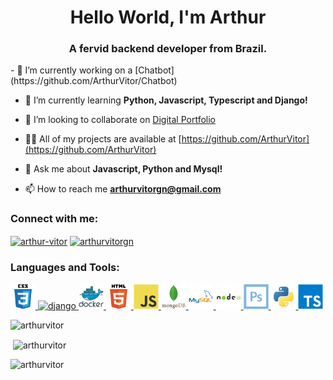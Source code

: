 <h1 align="center">Hello World, I'm Arthur</h1>
<h3 align="center">A fervid backend developer from Brazil.</h3>
<p align="left"></p>
- 🔭 I’m currently working on a [Chatbot] (https://github.com/ArthurVitor/Chatbot)

- 🌱 I’m currently learning **Python, Javascript, Typescript and Django!**

- 👯 I’m looking to collaborate on [Digital Portfolio](https://github.com/ArthurVitor/Portfolio)

- 👨‍💻 All of my projects are available at [https://github.com/ArthurVitor](https://github.com/ArthurVitor)

- 💬 Ask me about **Javascript, Python and Mysql!**

- 📫 How to reach me **arthurvitorgn@gmail.com**

<h3 align="left">Connect with me:</h3>
<p align="left">
<a href="https://linkedin.com/in/arthur-vitor" target="blank"><img align="center" src="https://raw.githubusercontent.com/rahuldkjain/github-profile-readme-generator/master/src/images/icons/Social/linked-in-alt.svg" alt="arthur-vitor" height="30" width="40" /></a>
<a href="https://www.hackerrank.com/arthurvitorgn" target="blank"><img align="center" src="https://raw.githubusercontent.com/rahuldkjain/github-profile-readme-generator/master/src/images/icons/Social/hackerrank.svg" alt="arthurvitorgn" height="30" width="40" /></a>
</p>

<h3 align="left">Languages and Tools:</h3>
<p align="left"> <a href="https://www.w3schools.com/css/" target="_blank" rel="noreferrer"> <img src="https://raw.githubusercontent.com/devicons/devicon/master/icons/css3/css3-original-wordmark.svg" alt="css3" width="40" height="40"/> </a> <a href="https://www.djangoproject.com/" target="_blank" rel="noreferrer"> <img src="https://cdn.worldvectorlogo.com/logos/django.svg" alt="django" width="40" height="40"/> </a> <a href="https://www.docker.com/" target="_blank" rel="noreferrer"> <img src="https://raw.githubusercontent.com/devicons/devicon/master/icons/docker/docker-original-wordmark.svg" alt="docker" width="40" height="40"/> </a> <a href="https://www.w3.org/html/" target="_blank" rel="noreferrer"> <img src="https://raw.githubusercontent.com/devicons/devicon/master/icons/html5/html5-original-wordmark.svg" alt="html5" width="40" height="40"/> </a> <a href="https://developer.mozilla.org/en-US/docs/Web/JavaScript" target="_blank" rel="noreferrer"> <img src="https://raw.githubusercontent.com/devicons/devicon/master/icons/javascript/javascript-original.svg" alt="javascript" width="40" height="40"/> </a> <a href="https://www.mongodb.com/" target="_blank" rel="noreferrer"> <img src="https://raw.githubusercontent.com/devicons/devicon/master/icons/mongodb/mongodb-original-wordmark.svg" alt="mongodb" width="40" height="40"/> </a> <a href="https://www.mysql.com/" target="_blank" rel="noreferrer"> <img src="https://raw.githubusercontent.com/devicons/devicon/master/icons/mysql/mysql-original-wordmark.svg" alt="mysql" width="40" height="40"/> </a> <a href="https://nodejs.org" target="_blank" rel="noreferrer"> <img src="https://raw.githubusercontent.com/devicons/devicon/master/icons/nodejs/nodejs-original-wordmark.svg" alt="nodejs" width="40" height="40"/> </a> <a href="https://www.photoshop.com/en" target="_blank" rel="noreferrer"> <img src="https://raw.githubusercontent.com/devicons/devicon/master/icons/photoshop/photoshop-line.svg" alt="photoshop" width="40" height="40"/> </a> <a href="https://www.python.org" target="_blank" rel="noreferrer"> <img src="https://raw.githubusercontent.com/devicons/devicon/master/icons/python/python-original.svg" alt="python" width="40" height="40"/> </a> <a href="https://www.typescriptlang.org/" target="_blank" rel="noreferrer"> <img src="https://raw.githubusercontent.com/devicons/devicon/master/icons/typescript/typescript-original.svg" alt="typescript" width="40" height="40"/> </a> </p>

<p><img src="https://github-readme-stats.vercel.app/api/top-langs?username=arthurvitor&show_icons=true&locale=en&layout=compact" alt="arthurvitor" /></p>

<p>&nbsp;<img align="center" src="https://github-readme-stats.vercel.app/api?username=arthurvitor&show_icons=true&locale=en" alt="arthurvitor" /></p>

<p><img src="https://github-readme-streak-stats.herokuapp.com/?user=arthurvitor&" alt="arthurvitor" /></p>
